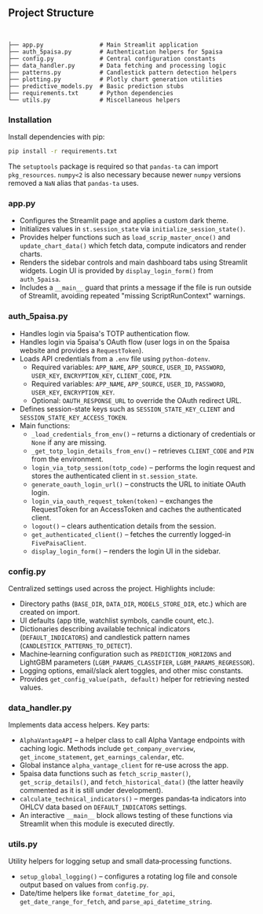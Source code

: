 
## Project Structure

```


├── app.py                # Main Streamlit application
├── auth_5paisa.py        # Authentication helpers for 5paisa
├── config.py             # Central configuration constants
├── data_handler.py       # Data fetching and processing logic
├── patterns.py           # Candlestick pattern detection helpers
├── plotting.py           # Plotly chart generation utilities
├── predictive_models.py  # Basic prediction stubs
├── requirements.txt      # Python dependencies
└── utils.py              # Miscellaneous helpers
```

### Installation

Install dependencies with pip:

```bash
pip install -r requirements.txt
```

The `setuptools` package is required so that `pandas-ta` can import `pkg_resources`.
`numpy<2` is also necessary because newer `numpy` versions removed a `NaN` alias
that `pandas-ta` uses.

### app.py
* Configures the Streamlit page and applies a custom dark theme.
* Initializes values in `st.session_state` via `initialize_session_state()`.
* Provides helper functions such as `load_scrip_master_once()` and `update_chart_data()` which fetch data, compute indicators and render charts.
* Renders the sidebar controls and main dashboard tabs using Streamlit widgets. Login UI is provided by `display_login_form()` from `auth_5paisa`.
* Includes a `__main__` guard that prints a message if the file is run outside of Streamlit, avoiding repeated "missing ScriptRunContext" warnings.

### auth_5paisa.py
* Handles login via 5paisa's TOTP authentication flow.
* Handles login via 5paisa's OAuth flow (user logs in on the 5paisa website and provides a `RequestToken`).
* Loads API credentials from a `.env` file using `python-dotenv`.
  * Required variables: `APP_NAME`, `APP_SOURCE`, `USER_ID`, `PASSWORD`, `USER_KEY`, `ENCRYPTION_KEY`, `CLIENT_CODE`, `PIN`.
  * Required variables: `APP_NAME`, `APP_SOURCE`, `USER_ID`, `PASSWORD`, `USER_KEY`, `ENCRYPTION_KEY`.
  * Optional: `OAUTH_RESPONSE_URL` to override the OAuth redirect URL.
* Defines session-state keys such as `SESSION_STATE_KEY_CLIENT` and `SESSION_STATE_KEY_ACCESS_TOKEN`.
* Main functions:
  * `_load_credentials_from_env()` – returns a dictionary of credentials or `None` if any are missing.
  * `_get_totp_login_details_from_env()` – retrieves `CLIENT_CODE` and `PIN` from the environment.
  * `login_via_totp_session(totp_code)` – performs the login request and stores the authenticated client in `st.session_state`.
  * `generate_oauth_login_url()` – constructs the URL to initiate OAuth login.
  * `login_via_oauth_request_token(token)` – exchanges the RequestToken for an AccessToken and caches the authenticated client.
  * `logout()` – clears authentication details from the session.
  * `get_authenticated_client()` – fetches the currently logged-in `FivePaisaClient`.
  * `display_login_form()` – renders the login UI in the sidebar.

### config.py
Centralized settings used across the project.  Highlights include:
* Directory paths (`BASE_DIR`, `DATA_DIR`, `MODELS_STORE_DIR`, etc.) which are created on import.
* UI defaults (app title, watchlist symbols, candle count, etc.).
* Dictionaries describing available technical indicators (`DEFAULT_INDICATORS`) and candlestick pattern names (`CANDLESTICK_PATTERNS_TO_DETECT`).
* Machine‑learning configuration such as `PREDICTION_HORIZONS` and LightGBM parameters (`LGBM_PARAMS_CLASSIFIER`, `LGBM_PARAMS_REGRESSOR`).
* Logging options, email/slack alert toggles, and other misc constants.
* Provides `get_config_value(path, default)` helper for retrieving nested values.

### data_handler.py
Implements data access helpers. Key parts:
* `AlphaVantageAPI` – a helper class to call Alpha Vantage endpoints with caching logic. Methods include `get_company_overview`, `get_income_statement`, `get_earnings_calendar`, etc.
* Global instance `alpha_vantage_client` for re-use across the app.
* 5paisa data functions such as `fetch_scrip_master()`, `get_scrip_details()`, and `fetch_historical_data()` (the latter heavily commented as it is still under development).
* `calculate_technical_indicators()` – merges pandas‑ta indicators into OHLCV data based on `DEFAULT_INDICATORS` settings.
* An interactive `__main__` block allows testing of these functions via Streamlit when this module is executed directly.

### utils.py
Utility helpers for logging setup and small data‑processing functions.
* `setup_global_logging()` – configures a rotating log file and console output based on values from `config.py`.
* Date/time helpers like `format_datetime_for_api`, `get_date_range_for_fetch`, and `parse_api_datetime_string`.
